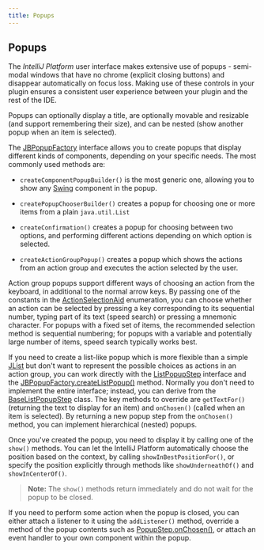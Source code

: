 ```yaml
---
title: Popups
---
```



## Popups

The *IntelliJ Platform* user interface makes extensive use of popups \- semi-modal windows that have no chrome (explicit closing buttons) and disappear automatically on focus loss.
Making use of these controls in your plugin ensures a consistent user experience between your plugin and the rest of the IDE.

Popups can optionally display a title, are optionally movable and resizable (and support remembering their size), and can be nested (show another popup when an item is selected).

The
[JBPopupFactory](upsource:///platform/platform-api/src/com/intellij/openapi/ui/popup/JBPopupFactory.java)
interface allows you to create popups that display different kinds of components, depending on your specific needs.
The most commonly used methods are:

*  `createComponentPopupBuilder()` is the most generic one, allowing you to show any
[Swing](https://docs.oracle.com/javase/tutorial/uiswing/start/index.html)
component in the popup.

*  `createPopupChooserBuilder()` creates a popup for choosing one or more items from a plain `java.util.List`

*  `createConfirmation()` creates a popup for choosing between two options, and performing different actions depending on which option is selected.

*  `createActionGroupPopup()` creates a popup which shows the actions from an action group and executes the action selected by the user.

Action group popups support different ways of choosing an action from the keyboard, in additional to the normal arrow keys.
By passing one of the constants in the
[ActionSelectionAid](upsource:///platform/platform-api/src/com/intellij/openapi/ui/popup/JBPopupFactory.java)
enumeration, you can choose whether an action can be selected by pressing a key corresponding to its sequential number, typing part of its text (speed search) or pressing a mnemonic character.
For popups with a fixed set of items, the recommended selection method is sequential numbering;
for popups with a variable and potentially large number of items, speed search typically works best.

If you need to create a list-like popup which is more flexible than a simple
[JList](https://docs.oracle.com/javase/8/docs/api/javax/swing/JList.html)
but don't want to represent the possible choices as actions in an action group, you can work directly with the
[ListPopupStep](upsource:///platform/platform-api/src/com/intellij/openapi/ui/popup/ListPopupStep.java)
interface and the
[JBPopupFactory.createListPopup()](upsource:///platform/platform-api/src/com/intellij/openapi/ui/popup/JBPopupFactory.java)
method.
Normally you don't need to implement the entire interface; instead, you can derive from the
[BaseListPopupStep](upsource:///platform/platform-api/src/com/intellij/openapi/ui/popup/util/BaseListPopupStep.java)
class.
The key methods to override are `getTextFor()` (returning the text to display for an item) and `onChosen()` (called when an item is selected).
By returning a new popup step from the `onChosen()` method, you can implement hierarchical (nested) popups.

Once you've created the popup, you need to display it by calling one of the `show()` methods.
You can let the IntelliJ Platform automatically choose the position based on the context, by calling `showInBestPositionFor()`, or specify the position explicitly through methods like `showUnderneathOf()` and `showInCenterOf()`.


> **Note:** The `show()` methods return immediately and do not wait for the popup to be closed.

If you need to perform some action when the popup is closed, you can either attach a listener to it using the `addListener()` method, override a method of the popup contents such as
[PopupStep.onChosen()](upsource:///platform/platform-api/src/com/intellij/openapi/ui/popup/PopupStep.java),
or attach an event handler to your own component within the popup.

